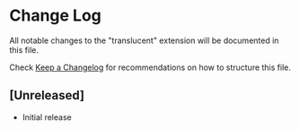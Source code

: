 # Change Log

All notable changes to the "translucent" extension will be documented in this file.

Check [Keep a Changelog](http://keepachangelog.com/) for recommendations on how to structure this file.

## [Unreleased]

- Initial release

